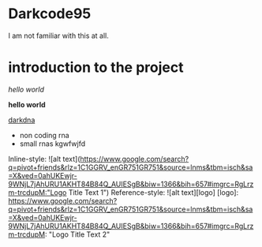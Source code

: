 # Darkcode95
I am not familiar with this at all.

# introduction to the project

_hello world_

__hello world__

[darkdna](http://darkdna.gr/)

* non coding rna
 * small rnas kgwfwjfd
 
Inline-style: 
![alt text](https://www.google.com/search?q=pivot+friends&rlz=1C1GGRV_enGR751GR751&source=lnms&tbm=isch&sa=X&ved=0ahUKEwjr-9WNjL7jAhURU1AKHT84B84Q_AUIESgB&biw=1366&bih=657#imgrc=RgLrzm-trcdupM:"Logo Title Text 1")
Reference-style: 
![alt text][logo]
[logo]: https://www.google.com/search?q=pivot+friends&rlz=1C1GGRV_enGR751GR751&source=lnms&tbm=isch&sa=X&ved=0ahUKEwjr-9WNjL7jAhURU1AKHT84B84Q_AUIESgB&biw=1366&bih=657#imgrc=RgLrzm-trcdupM: "Logo Title Text 2"

